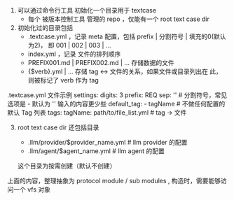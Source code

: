 1. 可以通过命令行工具 初始化一个目录用于 textcase
   - 每个 被版本控制工具 管理的 repo ，仅能有一个 root text case dir
2. 初始化过的目录包括
   - .textcase.yml ，记录 meta 配置，包括 prefix | 分割符号 | 填充的0(默认为2)， 即 001 | 002 | 003 | ... 
   - index.yml ，记录 文件的排列顺序
   - PREFIX001.md | PREFIX002.md | ...  存储数据的文件
   - {$verb}.yml | ...  存储 tag <-> 文件的关系，如果文件或目录列出在 此，则被标记了 verb 作为 tag 


.textcase.yml  文件示例
settings:
  digits: 3
  prefix: REQ
  sep: ''    # 分割符号，常见选项是 - 默认为 '' 输入的内容更少些
  default_tag: 
    - tagName   # 不做任何配置的 默认 Tag 列表
tags:
  tagName: path/to/file_list.yml  # tag -> 文件

3. root text case dir 还包括目录

    - .llm/provider/$provider_name.yml  # llm provider 的配置
    - .llm/agent/$agent_name.yml  # llm agent 的配置

    这个目录为按需创建（默认不创建）

上面的内容，整理抽象为 protocol module / sub modules , 构造时，需要能够访问一个 vfs 对象
